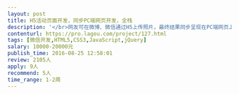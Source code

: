 ```yaml
---                
layout: post       
title: H5活动页面开发，同步PC端网页开发，全栈           
description: '</br>网友可在微博、微信通过H5上传照片，最终结果同步呈现在PC端网页上。一共6个页面，需要前端、后台，上传照片预计在3万张左右。</br>'     
contenturl: https://pro.lagou.com/project/127.html      
tags: [微信开发,HTML5,CSS3,JavaScript,jQuery]            
salary: 10000-20000元          
publish_time: 2016-08-25 12:58:01         
review: 2105人                   
apply: 9人                   
recommend: 5人                   
time_range: 1-2周              
---                 
```

